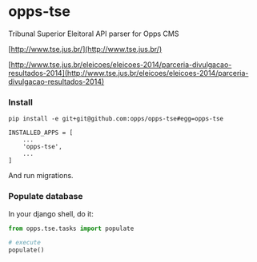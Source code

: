 opps-tse
==============

Tribunal Superior Eleitoral API parser for Opps CMS 

[http://www.tse.jus.br/](http://www.tse.jus.br/)

[http://www.tse.jus.br/eleicoes/eleicoes-2014/parceria-divulgacao-resultados-2014](http://www.tse.jus.br/eleicoes/eleicoes-2014/parceria-divulgacao-resultados-2014)


### Install
```
pip install -e git+git@github.com:opps/opps-tse#egg=opps-tse
```

```
INSTALLED_APPS = [
	...
	'opps-tse',
	...
]

```

And run migrations.


### Populate database

In your django shell, do it:

```python
from opps.tse.tasks import populate

# execute
populate()
```
